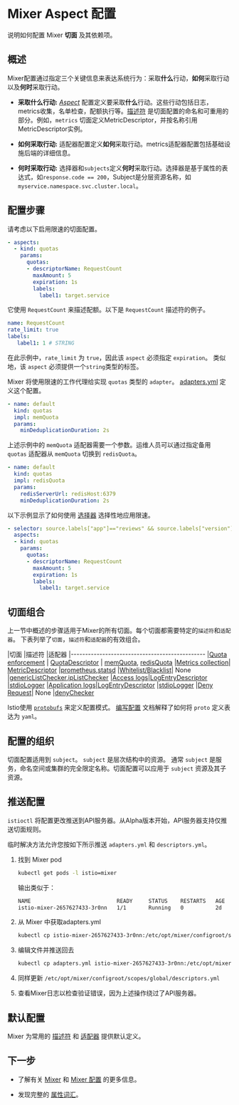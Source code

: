 # Mixer Aspect 配置

说明如何配置 Mixer **切面** 及其依赖项。

## 概述

Mixer配置通过指定三个关键信息来表达系统行为：采取**什么**行动，**如何**采取行动以及**何时**采取行动。

* **采取什么行动:** [_Aspect_](./mixer-config.md#切面) 配置定义要采取**什么**行动。这些行动包括日志，metrics收集，名单检查，配额执行等。[描述符](./mixer-config.md#描述符) 是切面配置的命名和可重用的部分。例如，`metrics` 切面定义MetricDescriptor，并按名称引用MetricDescriptor实例。

* **如何采取行动:** 适配器配置定义**如何**采取行动。metrics适配器配置包括基础设施后端的详细信息。

* **何时采取行动:** 选择器和`subjects`定义**何时**采取行动。选择器是基于属性的表达式，如`response.code == 200`，Subject是分层资源名称，如`myservice.namespace.svc.cluster.local`。

## 配置步骤

请考虑以下启用限速的切面配置。

```yaml
- aspects:
  - kind: quotas
    params:
      quotas:
      - descriptorName: RequestCount
        maxAmount: 5
        expiration: 1s
        labels:
          label1: target.service
```

它使用 `RequestCount` 来描述配额。以下是 `RequestCount` 描述符的例子。

```yaml
name: RequestCount
rate_limit: true
labels:
   label1: 1 # STRING
```

在此示例中，`rate_limit` 为 `true`，因此该 `aspect` 必须指定 `expiration`。 类似地，该 `aspect` 必须提供一个`string`类型的标签。

Mixer 将使用限速的工作代理给实现 `quotas` 类型的 `adapter`。 [adapters.yml](https://github.com/istio/mixer/blob/master/testdata/configroot/scopes/global/adapters.yml) 定义这个配置。

```yaml
- name: default
  kind: quotas
  impl: memQuota
  params:
    minDeduplicationDuration: 2s
```

上述示例中的 `memQuota` 适配器需要一个参数。运维人员可以通过指定备用 `quotas` 适配器从 `memQuota` 切换到 `redisQuota`。

```yaml
- name: default
  kind: quotas
  impl: redisQuota
  params:
    redisServerUrl: redisHost:6379
    minDeduplicationDuration: 2s
```

以下示例显示了如何使用 [选择器](./mixer-config.md#选择器) 选择性地应用限速。

```yaml
- selector: source.labels["app"]=="reviews" && source.labels["version"] == "v3"
  aspects:
  - kind: quotas
    params:
      quotas:
      - descriptorName: RequestCount
        maxAmount: 5
        expiration: 1s
        labels:
          label1: target.service
```

## 切面组合

上一节中概述的步骤适用于Mixer的所有切面。每个切面都需要特定的`描述符`和`适配器`。 下表列举了`切面`，`描述符`和`适配器`的有效组合。

|切面   |描述符               |适配器
|-----------------------------------------------
|[Quota enforcement]({{book.aspectConfig}}/quotas.md) | [QuotaDescriptor]({{book.mixerConfig}}#istio.mixer.v1.config.descriptor.QuotaDescriptor) |  [memQuota]({{book.adapterConfig}}/memQuota.md), [redisQuota]({{book.adapterConfig}}/redisquota.md)
|[Metrics collection]({{book.aspectConfig}}/metrics.md)| [MetricDescriptor]({{book.mixerConfig}}#metricdescriptor) |[prometheus]({{book.adapterConfig}}/prometheus.md),[statsd]({{book.adapterConfig}}/statsd.md)
|[Whitelist/Blacklist]({{book.aspectConfig}}/lists.md)| None |[genericListChecker]({{book.adapterConfig}}/genericListChecker.md),[ipListChecker]({{book.adapterConfig}}/ipListChecker.md)
|[Access logs]({{book.aspectConfig}}/accessLogs.md)|[LogEntryDescriptor]({{book.mixerConfig}}#logentrydescriptor)  |[stdioLogger]({{book.adapterConfig}}/stdioLogger.md)
|[Application logs]({{book.aspectConfig}}/applicationLogs.md)|[LogEntryDescriptor]({{book.mixerConfig}}#logentrydescriptor)  |[stdioLogger]({{book.adapterConfig}}/stdioLogger.md)
|[Deny Request]({{book.aspectConfig}}/denials.md)| None |[denyChecker]({{book.adapterConfig}}/denyChecker.md)

Istio使用 [`protobufs`](https://developers.google.com/protocol-buffers/) 来定义配置模式。 [编写配置](../../reference/writing-config.md) 文档解释了如何将  `proto`  定义表达为 `yaml`。

## 配置的组织

切面配置适用到 `subject`。 `subject` 是层次结构中的资源。 通常 `subject` 是服务，命名空间或集群的完全限定名称。切面配置可以应用于 `subject` 资源及其子资源。

## 推送配置

`istioctl` 将配置更改推送到API服务器。从Alpha版本开始，API服务器支持仅推送切面规则。

临时解决方法允许您按如下所示推送 `adapters.yml` 和 `descriptors.yml`。

1. 找到 Mixer pod

   ```bash
   kubectl get pods -l istio=mixer
   ```

   输出类似于：

   ```bash
   NAME                           READY     STATUS    RESTARTS   AGE
   istio-mixer-2657627433-3r0nn   1/1       Running   0          2d
   ```

2. 从 Mixer 中获取adapters.yml

   ``` bash
   kubectl cp istio-mixer-2657627433-3r0nn:/etc/opt/mixer/configroot/scopes/global/adapters.yml  adapters.yml
   ```

3. 编辑文件并推送回去

   ```bash
   kubectl cp adapters.yml istio-mixer-2657627433-3r0nn:/etc/opt/mixer/configroot/scopes/global/adapters.yml
   ```

4. 同样更新 `/etc/opt/mixer/configroot/scopes/global/descriptors.yml`

5. 查看Mixer日志以检查验证错误，因为上述操作绕过了API服务器。

## 默认配置

Mixer 为常用的 [描述符](https://github.com/istio/mixer/blob/master/testdata/configroot/scopes/global/descriptors.yml) 和 [适配器](https://github.com/istio/mixer/blob/master/testdata/configroot/scopes/global/adapters.yml) 提供默认定义。

## 下一步

* 了解有关 [Mixer](./mixer.md) 和 [Mixer 配置](./mixer-config.md) 的更多信息。

* 发现完整的 [属性词汇](../../reference/config/mixer/attribute-vocabulary.md)。
